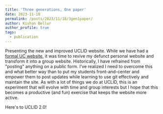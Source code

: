 ```yaml
---
title: 'Three generations, One paper'
date: 2023-11-18
permalink: /posts/2023/11/18/3gen1paper/
author: Kishan Bellur
author_profile: true
tags:
  - publication
---
```


Presenting the new and improved UCLID website. While we have had a [formal UC website](https://ceas.uc.edu/research/centers-labs/lab-for-interfacial-dynamics.html), it was time to revive my defunct personal website and transform it into a group website. Historically, I have refrained from "posting" anything on a public form. I've realized I need to overcome this and what better way than to put my students front-and-center and empower them to post updates while learning to use git effectively and maintain the site. As with a lot of things we do at UCLID, this is an experiment that will evolve with time and group interests but I hope that this becomes a productive (and fun) exercise that keeps the website more active.

Here's to UCLID 2.0!


